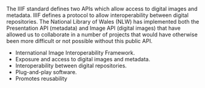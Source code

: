 The IIIF standard defines two APIs which allow access to digital 
images and metadata. IIIF defines a protocol to allow interoperability 
between digital repositories. The National Library of Wales (NLW) 
has implemented both the Presentation API (metadata) and Image 
API (digital images) that have allowed us to collaborate in a number of 
projects that would have otherwise been more difficult or not possible 
without this public API.
  *	International Image Interoperability Framework.
  *	Exposure and access to digital images and metadata.
  *	Interoperability between digital repositories.
  *	Plug-and-play software.
  *	Promotes reusability